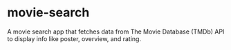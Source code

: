 # movie-search
A movie search app that fetches data from The Movie Database (TMDb) API to display info like poster, overview, and rating.
